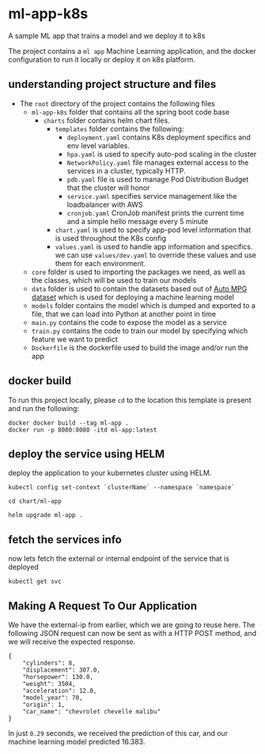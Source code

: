 # ml-app-k8s
A sample ML app that trains a model and we deploy it to k8s


The project contains a `ml app` Machine Learning application, and the docker configuration to run it
locally or deploy it on k8s platform.


## understanding project structure and files

* The `root` directory of the project contains the following files
  * `ml-app-k8s` folder that contains all the spring boot code base
    * `charts` folder contains helm chart files.
      * `templates` folder contains the following:
        * `deployment.yaml` contains K8s deployment specifics and env level variables.
        * `hpa.yaml` is used to specify auto-pod scaling in the cluster
        * `NetworkPolicy.yaml` file manages external access to the services in a cluster, typically HTTP.
        * `pdb.yaml` file is used to manage Pod Distribution Budget that the cluster will honor
        * `service.yaml` specifies service management like the loadbalancer with AWS
        * `cronjob.yaml` CronJob manifest prints the current time and a simple hello message every 5 minute
      * `chart.yaml` is used to specify app-pod level information that is used throughout the K8s config
      * `values.yaml` is used to handle app information and specifics. we can use `values/dev.yaml`
      to override these values and use them for each environment.
  * `core` folder is used to importing the packages we need, as well as the classes, which will be used to train our models
  * `data` folder is used to contain the datasets based out of [Auto MPG dataset](https://archive.ics.uci.edu/ml/datasets/auto+mpg) which is used for deploying a machine learning model
  * `models` folder contains the model which is dumped and exported to a file, that we can load into Python at another point in time
  * `main.py` contains the code to expose the model as a service
  * `train.py` contains the code to train our model by specifying which feature we want to predict
  * `Dockerfile` is the dockerfile used to build the image and/or run the app


## docker build

To run this project locally, please ``cd`` to the location this template is present and run the
following:

    docker docker build --tag ml-app .
    docker run -p 8080:8080 -itd ml-app:latest

## deploy the service using HELM

deploy the application to your kubernetes cluster using HELM.

```
kubectl config set-context `clusterName` --namespace `namespace`

cd chart/ml-app

helm upgrade ml-app .

```

## fetch the services info

now lets fetch the external or internal endpoint of the service that is deployed

```
kubectl get svc
```

## Making A Request To Our Application

We have the external-ip from earlier, which we are going to reuse here. The following JSON request can now be sent as with a HTTP POST method, and we will receive the expected response.

```
{
    "cylinders": 8,
    "displacement": 307.0,
    "horsepower": 130.0,
    "weight": 3504,
    "acceleration": 12.0,
    "model_year": 70,
    "origin": 1,
    "car_name": "chevrolet chevelle malibu"
}
```

In just `0.29` seconds, we received the prediction of this car, and our machine learning model predicted 16.383.
